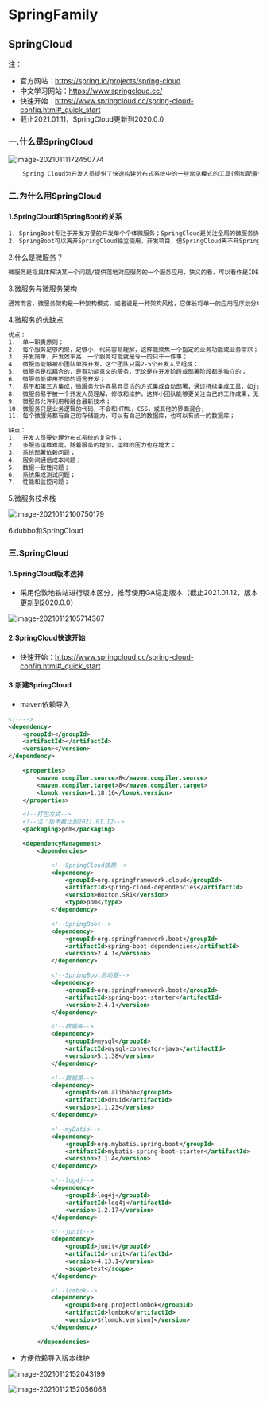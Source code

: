 # SpringFamily











































## SpringCloud

注：

- 官方网站：https://spring.io/projects/spring-cloud
- 中文学习网站：https://www.springcloud.cc/
- 快速开始：https://www.springcloud.cc/spring-cloud-config.html#_quick_start
- 截止2021.01.11，SpringCloud更新到2020.0.0

### 一.什么是SpringCloud

![image-20210111172450774](../imgs/image-20210111172450774.png)

```xml
	Spring Cloud为开发人员提供了快速构建分布式系统中的一些常见模式的工具(例如配置管理、服务注册与发现、断路器、智能路由、微代理、控制总线、一次性令牌、全局锁、领导人选举、分布式会话、集群状态)。分布式系统的协调导致了锅炉板模式，而使用Spring Cloud开发人员可以快速建立实现这些模式的服务和应用程序。它们在任何分布式环境中都能很好地工作，包括开发人员自己的笔记本电脑、裸金属数据中心和云计算等托管平台。
```



### 二.为什么用SpringCloud

#### 1.SpringCloud和SpringBoot的关系

```xml
1. SpringBoot专注于开发方便的开发单个个体微服务；SpringCloud是关注全局的微服务协调整理治理框架，它将SpringBoot开发的一个个单体微服务，整合并管理起来，为各个微服务之间提供：配置管理、服务发现、断路器、路由、为代理、事件总栈、全局锁、决策竞选、分布式会话等等集成服务；
2. SpringBoot可以离开SpringCloud独立使用，开发项目，但SpringCloud离不开SpringBoot，属于依赖关系
```

2.什么是微服务？

```xml
微服务是指具体解决某一个问题/提供落地对应服务的一个服务应用，狭义的看，可以看作是IDEA中的一个个微服务工程，或者Moudel。
```

3.微服务与微服务架构

```xml
通常而言，微服务架构是一种架构模式，或者说是一种架构风格，它体长将单一的应用程序划分成一组小的服务，每个服务运行在其独立的自己的进程内，服务之间互相协调，互相配置，为用户提供最终价值，服务之间采用轻量级的通信机制(HTTP)互相沟通，每个服务都围绕着具体的业务进行构建，并且能狗被独立的部署到生产环境中，另外，应尽量避免统一的，集中式的服务管理机制，对具体的一个服务而言，应该根据业务上下文，选择合适的语言，工具(Maven)对其进行构建，可以有一个非常轻量级的集中式管理来协调这些服务，可以使用不同的语言来编写服务，也可以使用不同的数据存储。
```

4.微服务的优缺点

```xml
优点：
1.	单一职责原则；
2.	每个服务足够内聚，足够小，代码容易理解，这样能聚焦一个指定的业务功能或业务需求；
3.	开发简单，开发效率高，一个服务可能就是专一的只干一件事；
4.	微服务能够被小团队单独开发，这个团队只需2-5个开发人员组成；
5.	微服务是松耦合的，是有功能意义的服务，无论是在开发阶段或部署阶段都是独立的；
6.	微服务能使用不同的语言开发；
7.	易于和第三方集成，微服务允许容易且灵活的方式集成自动部署，通过持续集成工具，如jenkins，Hudson，bamboo；
8.	微服务易于被一个开发人员理解，修改和维护，这样小团队能够更关注自己的工作成果，无需通过合作才能体现价值；
9.	微服务允许利用和融合最新技术；
10.	微服务只是业务逻辑的代码，不会和HTML，CSS，或其他的界面混合;
11.	每个微服务都有自己的存储能力，可以有自己的数据库，也可以有统一的数据库；

缺点：
1.	开发人员要处理分布式系统的复杂性；
2.	多服务运维难度，随着服务的增加，运维的压力也在增大；
3.	系统部署依赖问题；
4.	服务间通信成本问题；
5.	数据一致性问题；
6.	系统集成测试问题；
7.	性能和监控问题；
```

5.微服务技术栈

![image-20210112100750179](../imgs/image-20210112100750179.png)

6.dubbo和SpringCloud

### 三.SpringCloud

#### 1.SpringCloud版本选择

- 采用伦敦地铁站进行版本区分，推荐使用GA稳定版本（截止2021.01.12，版本更新到2020.0.0）

![image-20210112105714367](../imgs/image-20210112105714367.png)

#### 2.SpringCloud快速开始

- 快速开始：https://www.springcloud.cc/spring-cloud-config.html#_quick_start

#### 3.新建SpringCloud

- maven依赖导入

```xml
<!---->
<dependency>
    <groupId></groupId>
    <artifactId></artifactId>
    <version></version>
</dependency>
```

```xml
    <properties>
        <maven.compiler.source>8</maven.compiler.source>
        <maven.compiler.target>8</maven.compiler.target>
        <lomok.version>1.18.16</lomok.version>
    </properties>

    <!--打包方式-->
    <!--注：版本截止到2021.01.12-->
    <packaging>pom</packaging>

    <dependencyManagement>
        <dependencies>

            <!--SpringCloud依赖-->
            <dependency>
                <groupId>org.springframework.cloud</groupId>
                <artifactId>spring-cloud-dependencies</artifactId>
                <version>Hoxton.SR1</version>
                <type>pom</type>
            </dependency>

            <!--SpringBoot-->
            <dependency>
                <groupId>org.springframework.boot</groupId>
                <artifactId>spring-boot-dependencies</artifactId>
                <version>2.4.1</version>
            </dependency>

            <!--SpringBoot启动器-->
            <dependency>
                <groupId>org.springframework.boot</groupId>
                <artifactId>spring-boot-starter</artifactId>
                <version>2.4.1</version>
            </dependency>

            <!--数据库-->
            <dependency>
                <groupId>mysql</groupId>
                <artifactId>mysql-connector-java</artifactId>
                <version>5.1.38</version>
            </dependency>

            <!--数据源-->
            <dependency>
                <groupId>com.alibaba</groupId>
                <artifactId>druid</artifactId>
                <version>1.1.23</version>
            </dependency>

            <!--myBatis-->
            <dependency>
                <groupId>org.mybatis.spring.boot</groupId>
                <artifactId>mybatis-spring-boot-starter</artifactId>
                <version>2.1.4</version>
            </dependency>

            <!--log4j-->
            <dependency>
                <groupId>log4j</groupId>
                <artifactId>log4j</artifactId>
                <version>1.2.17</version>
            </dependency>

            <!--junit-->
            <dependency>
                <groupId>junit</groupId>
                <artifactId>junit</artifactId>
                <version>4.13.1</version>
                <scope>test</scope>
            </dependency>

            <!--lombok-->
            <dependency>
                <groupId>org.projectlombok</groupId>
                <artifactId>lombok</artifactId>
                <version>${lomok.version}</version>
            </dependency>

        </dependencies>
```

- 方便依赖导入版本维护

![image-20210112152043199](../imgs/image-20210112152043199.png)

![image-20210112152056068](../imgs/image-20210112152056068.png)





















































